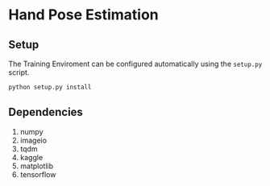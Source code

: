 # Hand Pose Estimation

## Setup

The Training Enviroment can be configured automatically using the `setup.py` script.

```python
python setup.py install
```

## Dependencies

1. numpy
2. imageio
3. tqdm
4. kaggle
5. matplotlib
6. tensorflow
